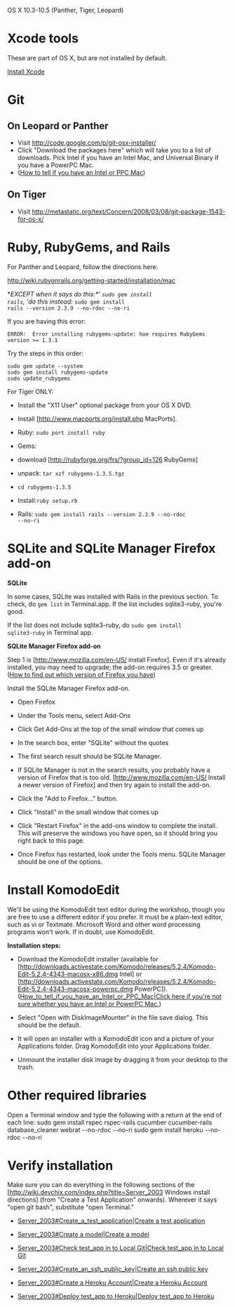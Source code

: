 OS X 10.3-10.5 (Panther, Tiger, Leopard)

# Xcode tools
These are part of OS X, but are not installed by default.

[Install Xcode](install_xcode)

# Git

## On Leopard or Panther

* Visit <http://code.google.com/p/git-osx-installer/>
* Click "Download the packages here" which will take you to a list of downloads. Pick Intel if you have an Intel Mac, and Universal Binary if you have a PowerPC Mac.
* ([How to tell if you have an Intel or PPC Mac](how_to_tell_if_you_have_an_intel_or_ppc_mac))

## On Tiger

* Visit <http://metastatic.org/text/Concern/2008/03/08/git-package-1543-for-os-x/>

# Ruby, RubyGems, and Rails

For Panther and Leopard, follow the directions here:

<http://wiki.rubyonrails.org/getting-started/installation/mac>

**EXCEPT when it says do this:*' <code>sudo gem install rails</code>, '*do this instead:** <code>sudo gem install rails --version 2.3.9 --no-rdoc --no-ri</code>

If you are having this error:

    ERROR:  Error installing rubygems-update: hoe requires RubyGems version >= 1.3.1

Try the steps in this order:

    sudo gem update --system
    sudo gem install rubygems-update
    sudo update_rubygems

For Tiger ONLY:

* Install the "X11 User" optional package from your OS X DVD.

* Install [<http://www.macports.org/install.php> MacPorts].

* Ruby: <code>sudo port install ruby</code>

* Gems:
 * download [<http://rubyforge.org/frs/?group_id=126> RubyGems]
 * unpack: <code>tar xzf rubygems-1.3.5.tgz</code>
 * <code>cd rubygems-1.3.5</code>
 * Install:<code>ruby setup.rb</code>

* Rails: <code>sudo gem install rails --version 2.3.9 --no-rdoc --no-ri</code>

# SQLite and SQLite Manager Firefox add-on
**SQLite**

In some cases, SQLite was installed with Rails in the previous section. To check, do <code>gem list</code> in Terminal.app. If the list includes sqlite3-ruby, you're good.

If the list does not include sqlite3-ruby, do <code>sudo gem install sqlite3-ruby</code> in Terminal app.

**SQLite Manager Firefox add-on**

Step 1 is [<http://www.mozilla.com/en-US/> install Firefox]. Even if it's already installed, you may need to upgrade; the add-on requires 3.5 or greater. ([How to find out which version of Firefox you have](how_to_find_out_which_version_of_firefox_you_have))

Install the SQLite Manager Firefox add-on.

* Open Firefox

* Under the Tools menu, select Add-Ons

* Click Get Add-Ons at the top of the small window that comes up

* In the search box, enter "SQLite" without the quotes

* The first search result should be SQLite Manager.
 * If SQLite Manager is not in the search results, you probably have a version of Firefox that is too old. [<http://www.mozilla.com/en-US/> Install a newer version of Firefox] and then try again to install the add-on.

* Click the "Add to Firefox..." button.

* Click "Install" in the small window that comes up

* Click "Restart Firefox" in the add-ons window to complete the install. This will preserve the windows you have open, so it should bring you right back to this page.

* Once Firefox has restarted, look under the Tools menu. SQLite Manager should be one of the options.

# Install KomodoEdit
We'll be using the KomodoEdit text editor during the workshop, though you are free to use a different editor if you prefer. It must be a plain-text editor, such as vi or Textmate. Microsoft Word and other word processing programs won't work. If in doubt, use KomodoEdit.

**Installation steps:**

* Download the KomodoEdit installer (available for [<http://downloads.activestate.com/Komodo/releases/5.2.4/Komodo-Edit-5.2.4-4343-macosx-x86.dmg> Intel] or [<http://downloads.activestate.com/Komodo/releases/5.2.4/Komodo-Edit-5.2.4-4343-macosx-powerpc.dmg> PowerPC]). ([How_to_tell_if_you_have_an_Intel_or_PPC_Mac|Click here if you're not sure whether you have an Intel or PowerPC Mac.](how_to_tell_if_you_have_an_intel_or_ppc_mac_click_here_if_you_re_not_sure_whether_you_have_an_intel_or_powerpc_mac_))

* Select "Open with DiskImageMounter" in the file save dialog. This should be the default.

* It will open an installer with a KomodoEdit icon and a picture of your Applications folder. Drag KomodoEdit into your Applications folder.

* Unmount the installer disk image by dragging it from your desktop to the trash.

# Other required libraries
Open a Terminal window and type the following with a return at the end of each line:
    sudo gem install rspec rspec-rails cucumber cucumber-rails database_cleaner webrat --no-rdoc --no-ri
    sudo gem install heroku --no-rdoc --no-ri

# Verify installation
Make sure you can do everything in the following sections of the [<http://wiki.devchix.com/index.php?title=Server_2003> Windows install directions] (from "Create a Test Application" onwards). Wherever it says "open git bash", substitute "open Terminal."

* [Server_2003#Create_a_test_application|Create a test application](server_2003_create_a_test_application_create_a_test_application)

* [Server_2003#Create a model|Create a model](server_2003_create_a_model_create_a_model)

* [Server_2003#Check test_app in to Local Git|Check test_app in to Local Git](server_2003_check_test_app_in_to_local_git_check_test_app_in_to_local_git)

* [Server_2003#Create_an_ssh_public_key|Create an ssh public key](server_2003_create_an_ssh_public_key_create_an_ssh_public_key)

* [Server_2003#Create a Heroku Account|Create a Heroku Account](server_2003_create_a_heroku_account_create_a_heroku_account)

* [Server_2003#Deploy test_app to Heroku|Deploy test_app to Heroku](server_2003_deploy_test_app_to_heroku_deploy_test_app_to_heroku)
